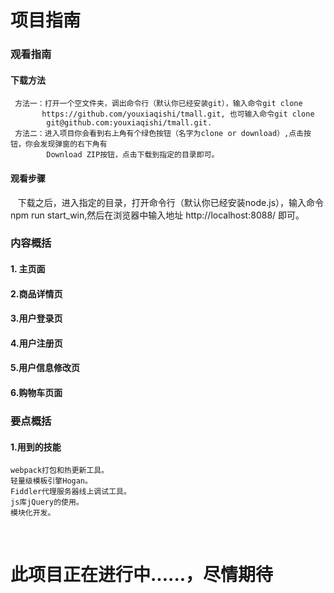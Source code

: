 # 项目指南

### 观看指南
#### 下载方法
     方法一：打开一个空文件夹，调出命令行（默认你已经安装git），输入命令git clone 
           https://github.com/youxiaqishi/tmall.git, 也可输入命令git clone 
            git@github.com:youxiaqishi/tmall.git.
     方法二：进入项目你会看到右上角有个绿色按钮（名字为clone or download）,点击按钮，你会发现弹窗的右下角有
            Download ZIP按钮，点击下载到指定的目录即可。
            
#### 观看步骤
    下载之后，进入指定的目录，打开命令行（默认你已经安装node.js），输入命令npm run start_win,然后在浏览器中输入地址 http://localhost:8088/ 即可。

### 内容概括
#### 1. 主页面
#### 2.商品详情页
#### 3.用户登录页
#### 4.用户注册页
#### 5.用户信息修改页
#### 6.购物车页面

### 要点概括
#### 1.用到的技能   
    webpack打包和热更新工具。   
    轻量级模板引擎Hogan。  
    Fiddler代理服务器线上调试工具。  
    js库jQuery的使用。  
    模块化开发。 
    
# 此项目正在进行中......，尽情期待


